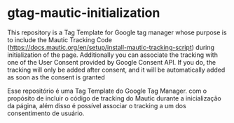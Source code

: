 # gtag-mautic-initialization
This repository is a Tag Template for Google tag manager whose purpose is to include the Mautic Tracking Code (https://docs.mautic.org/en/setup/install-mautic-tracking-script) during initialization of the page. Additionally you can associate the tracking with one of the User Consent provided by Google Consent API. If you do, the tracking will only be added after consent, and it will be automatically added as soon as the consent is granted 

Esse repositório é uma Tag Template do Google Tag Manager. com o propósito de incluir o código de tracking do Mautic durante a inicialização da página, além disso é possível associar o tracking a um dos consentimento de usuário.
